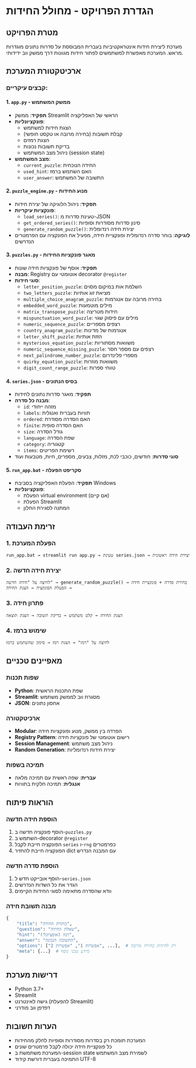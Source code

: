# הגדרת הפרויקט - מחולל החידות

## מטרת הפרויקט
מערכת ליצירת חידות אינטראקטיביות בעברית המבוססת על סדרות נתונים מוגדרות מראש. המערכת מאפשרת למשתמשים לפתור חידות מגוונות דרך ממשק ווב ידידותי.

## ארכיטקטורת המערכת

### קבצים עיקריים:

#### 1. `app.py` - ממשק המשתמש
- **תפקיד**: ממשק Streamlit הראשי של האפליקציה
- **פונקציונליות**:
  - הצגת חידות למשתמש
  - קבלת תשובות (בחירה מרובה או טקסט חופשי)
  - הצגת רמזים
  - בדיקת תשובות נכונות
  - ניהול מצב המשתמש (session state)
- **מצב המשתמש**:
  - `current_puzzle`: החידה הנוכחית
  - `used_hint`: האם השתמש ברמז
  - `user_answer`: התשובה של המשתמש

#### 2. `puzzle_engine.py` - מנוע החידות
- **תפקיד**: ניהול הלוגיקה של יצירת חידות
- **פונקציות עיקריות**:
  - `load_series()`: טעינת סדרות מ-JSON
  - `get_ordered_series()`: סינון סדרות מסודרות וסופיות
  - `generate_random_puzzle()`: יצירת חידה רנדומלית
- **לוגיקה**: בוחר סדרה רנדומלית ופונקציית חידה, מפעיל את הפונקציה עם הפרמטרים הנדרשים

#### 3. `puzzles.py` - מאגר פונקציות החידות
- **תפקיד**: אוסף של פונקציות חידה שונות
- **מבנה**: Registry אוטומטי עם decorator `@register`
- **סוגי חידות**:
  - `letter_position_puzzle`: השלמת אות במיקום מסוים
  - `two_letters_puzzle`: מציאת זוג אותיות
  - `multiple_choice_anagram_puzzle`: בחירה מרובה עם אנגרמות
  - `embedded_word_puzzle`: מילים מוטמעות
  - `matrix_transpose_puzzle`: חידות מטריצה
  - `mispunctuation_word_puzzle`: מילים עם פיסוק שגוי
  - `numeric_sequence_puzzle`: רצפים מספריים
  - `country_anagram_puzzle`: אנגרמות של מדינות
  - `letter_shift_puzzle`: הזזת אותיות
  - `mysterious_equation_puzzle`: משוואות מסתוריות
  - `numeric_sequence_missing_puzzle`: רצפים עם מספר חסר
  - `next_palindrome_number_puzzle`: מספרי פלינדרום
  - `quirky_equation_puzzle`: משוואות מוזרות
  - `digit_count_range_puzzle`: טווחי ספרות

#### 4. `series.json` - בסיס הנתונים
- **תפקיד**: מאגר סדרות נתונים לחידות
- **מבנה כל סדרה**:
  - `id`: מזהה ייחודי
  - `labels`: תוויות בעברית ואנגלית
  - `ordered`: האם הסדרה מסודרת
  - `finite`: האם הסדרה סופית
  - `size`: גודל הסדרה
  - `language`: שפת הסדרה
  - `category`: קטגוריה
  - `items`: רשימת הפריטים
- **סוגי סדרות**: חודשים, כוכבי לכת, מזלות, צבעים, מספרים, חיות, מטבעות ועוד

#### 5. `run_app.bat` - סקריפט הפעלה
- **תפקיד**: הפעלת האפליקציה בסביבת Windows
- **פונקציונליות**:
  - הפעלת virtual environment (אם קיים)
  - הפעלת Streamlit
  - המתנה לסגירת החלון

## זרימת העבודה

### 1. הפעלת המערכת
```
run_app.bat → streamlit run app.py → טעינת series.json → יצירת חידה ראשונית
```

### 2. יצירת חידה חדשה
```
לחיצה על "חידה חדשה" → generate_random_puzzle() → בחירת סדרה + פונקציית חידה → הפעלת הפונקציה → הצגת החידה
```

### 3. פתרון חידה
```
הצגת החידה → קלט משתמש → בדיקת תשובה → הצגת תוצאה
```

### 4. שימוש ברמז
```
לחיצה על "רמז" → הצגת רמז → סימון שהשתמש ברמז
```

## מאפיינים טכניים

### שפות תכנות
- **Python**: שפת התכנות הראשית
- **Streamlit**: מסגרת ווב לממשק משתמש
- **JSON**: אחסון נתונים

### ארכיטקטורה
- **Modular**: הפרדה בין ממשק, מנוע ופונקציות חידה
- **Registry Pattern**: רישום אוטומטי של פונקציות חידה
- **Session Management**: ניהול מצב משתמש
- **Random Generation**: יצירת חידות רנדומליות

### תמיכה בשפות
- **עברית**: שפה ראשית עם תמיכה מלאה
- **אנגלית**: תמיכה חלקית בתוויות

## הוראות פיתוח

### הוספת חידה חדשה
1. הוסף פונקציה חדשה ב-`puzzles.py`
2. השתמש ב-decorator `@register`
3. הפונקציה חייבת לקבל `series` ו-`rng` כפרמטרים
4. הפונקציה חייבת להחזיר dict עם המבנה הנדרש

### הוספת סדרה חדשה
1. הוסף אובייקט חדש ל-`series.json`
2. הגדר את כל השדות הנדרשים
3. וודא שהסדרה מתאימה לסוגי החידות הקיימים

### מבנה תשובת חידה
```python
{
    "title": "כותרת החידה",
    "question": "שאלת החידה",
    "hint": "רמז (אופציונלי)",
    "answer": "התשובה הנכונה",
    "options": ["אפשרות 1", "אפשרות 2", ...],  # רק לחידות בחירה מרובה
    "meta": {...}  # מידע טכני נוסף
}
```

## דרישות מערכת
- Python 3.7+
- Streamlit
- גישה לאינטרנט (להפעלת Streamlit)
- דפדפן ווב מודרני

## הערות חשובות
- המערכת תומכת רק בסדרות מסודרות וסופיות לחלק מהחידות
- כל פונקציית חידה יכולה לקבל פרמטרים שונים
- המערכת משתמשת ב-session state לשמירת מצב המשתמש
- התמיכה בעברית דורשת קידוד UTF-8 